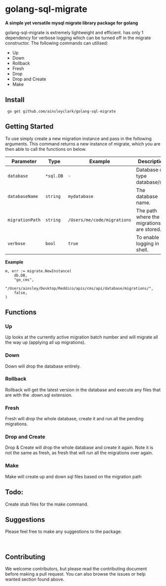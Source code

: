 # golang-sql-migrate

__A simple yet versatile mysql migrate library package for golang__

golang-sql-migrate is extremely lightweight and efficient. has only 1 dependency for verbose logging which can be turned off in the migrate constructor. The following commands can utilised:
* Up
* Down
* Rollback
* Fresh
* Drop
* Drop and Create
* Make

## Install
`` go get github.com/ainsleyclark/golang-sql-migrate``

## Getting Started
To use simply create a new migration instance and pass in the following arguments. This command returns a new instance of migrate, which you are then able to call the functions on below.

| Parameter | Type | Example | Description |
|-----------|------|---------|-------------|
| `database` | `*sql.DB` | `-` | Database of type database/sql. |
| `databaseName` | `string` | `mydatabase` | The database name. |
| `migrationPath` | `string` | `/Users/me/code/migrations` | The path where the migrations are stored. |
| `verbose` | `bool` | `true` | To enable logging in shell. |

__Example__
```
m, err := migrate.NewInstance(
    db.DB,
    "go_cms",
    "/Users/ainsley/Desktop/Reddico/apis/cms/api/database/migrations/",
    false,
)
```

## Functions

### Up
Up looks at the currently active migration batch number and will migrate all the way up (applying all up migrations).

### Down
Down will drop the database entirely.

### Rollback 
Rollback will get the latest version in the database and execute any files that are with the .down.sql extension.

### Fresh
Fresh will drop the whole database, create it and run all the pending migrations.

### Drop and Create
Drop & Create will drop the whole database and create it again. Note it is not the same as fresh, as fresh that will run all the migrations over again.

### Make
Make will create up and down sql files based on the migration path

## Todo:
Create stub files for the make command.

## Suggestions
Please feel free to make any suggestions to the package.

<br/>

## Contributing
We welcome contributors, but please read the contributing document before making a pull request. You can also browse the issues or help wanted section found above.

